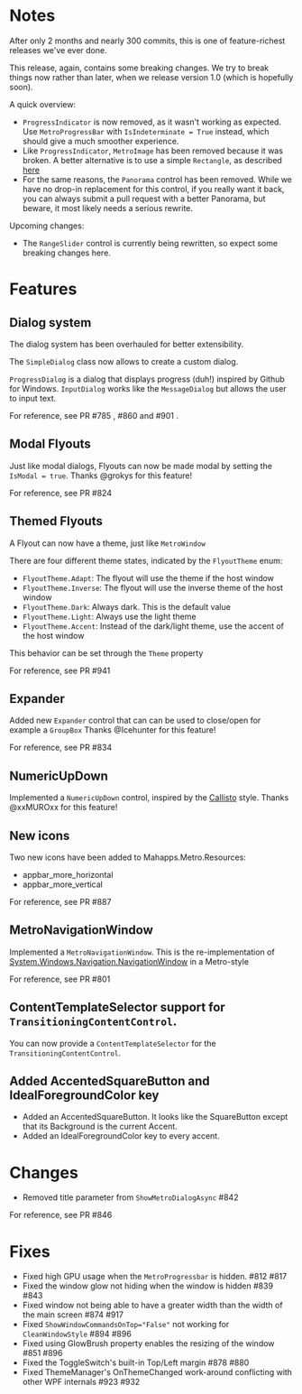 # Notes

After only 2 months and nearly 300 commits, this is one of feature-richest releases we've ever done.

This release, again, contains some breaking changes. 
We try to break things now rather than later, when we release version 1.0 (which is hopefully soon).

A quick overview:

- `ProgressIndicator` is now removed, as it wasn't working as expected. 
   Use `MetroProgressBar` with `IsIndeterminate = True` instead, which should give a much smoother experience.
- Like `ProgressIndicator`, `MetroImage` has been removed because it was broken. 
  A better alternative is to use a simple `Rectangle`, as described [here](http://mahapps.com/MahApps.Metro/guides/icons-and-resources.html)
- For the same reasons, the `Panorama` control has been removed. 
  While we have no drop-in replacement for this control, if you really want it back, 
  you can always submit a pull request with a better Panorama, but beware, it most likely needs a serious rewrite.
  
Upcoming changes:

- The `RangeSlider` control is currently being rewritten, so expect some breaking changes here.

# Features

## Dialog system

The dialog system has been overhauled for better extensibility.

The `SimpleDialog` class now allows to create a custom dialog.

`ProgressDialog` is a dialog that displays progress (duh!) inspired by Github for Windows.
`InputDialog` works like the `MessageDialog` but allows the user to input text.

For reference, see PR #785 , #860 and #901 .

## Modal Flyouts

Just like modal dialogs, Flyouts can now be made modal by setting the `IsModal = true`.
Thanks @grokys for this feature!

For reference, see PR #824

## Themed Flyouts

A Flyout can now have a theme, just like `MetroWindow`

There are four different theme states, indicated by the `FlyoutTheme` enum:

- `FlyoutTheme.Adapt`: The flyout will use the theme if the host window
- `FlyoutTheme.Inverse`: The flyout will use the inverse theme of the host window
- `FlyoutTheme.Dark`: Always dark. This is the default value
- `FlyoutTheme.Light`: Always use the light theme
- `FlyoutTheme.Accent`: Instead of the dark/light theme, use the accent of the host window

This behavior can be set through the `Theme` property

For reference, see PR #941

## Expander

Added new `Expander` control that can can be used to close/open for example a `GroupBox`
Thanks @Icehunter for this feature!

For reference, see PR #834

## NumericUpDown

Implemented a `NumericUpDown` control, inspired by the [Callisto](https://github.com/timheuer/callisto/wiki/NumericUpDown) style.
Thanks @xxMUROxx for this feature!

## New icons

Two new icons have been added to Mahapps.Metro.Resources:
- appbar_more_horizontal
- appbar_more_vertical

For reference, see PR #887

## MetroNavigationWindow

Implemented a `MetroNavigationWindow`. This is the re-implementation of [System.Windows.Navigation.NavigationWindow](http://msdn.microsoft.com/en-us/library/System.Windows.Navigation.NavigationWindow.aspx) in a Metro-style

For reference, see PR #801

## ContentTemplateSelector support for `TransitioningContentControl`.
You can now provide a `ContentTemplateSelector` for the `TransitioningContentControl`.

## Added AccentedSquareButton and IdealForegroundColor key
- Added an AccentedSquareButton. It looks like the SquareButton except that its Background is the current Accent.
- Added an IdealForegroundColor key to every accent.

# Changes

- Removed title parameter from `ShowMetroDialogAsync`
#842

For reference, see PR #846
# Fixes

- Fixed high GPU usage when the `MetroProgressbar` is hidden. #812 #817
- Fixed the window glow not hiding when the window is hidden #839 #843
- Fixed window not being able to have a greater width than the width of the main screen #874 #917
- Fixed `ShowWindowCommandsOnTop="False"` not working for `CleanWindowStyle` #894 #896
- Fixed using GlowBrush property enables the resizing of the window #851 #896
- Fixed the ToggleSwitch's built-in Top/Left margin #878 #880
- Fixed ThemeManager's OnThemeChanged work-around conflicting with other WPF internals #923 #932
